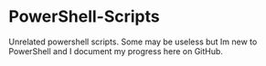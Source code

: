 # PowerShell-Scripts
 Unrelated powershell scripts. Some may be useless but Im new to PowerShell and I document my progress here on GitHub.
